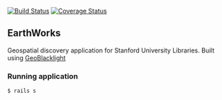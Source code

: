 [![Build Status](https://travis-ci.org/sul-dlss/earthworks.svg?branch=master)](https://travis-ci.org/sul-dlss/earthworks)
[![Coverage Status](https://coveralls.io/repos/sul-dlss/earthworks/badge.png)](https://coveralls.io/r/sul-dlss/earthworks)

## EarthWorks

Geospatial discovery application for Stanford University Libraries. Built using [GeoBlacklight](https://github.com/geoblacklight/geoblacklight)

### Running application
`$ rails s`
